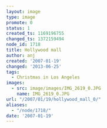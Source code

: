 ```yaml
---
layout: image
type: image
promote: 0
status: 1
created_ts: 1169196755
changed_ts: 1372159494
node_id: 1718
title: Hollywood mall
author: anj
created: '2007-01-19'
changed: '2013-06-25'
tags:
  - Christmas in Los Angeles
images:
  - src: image/images/IMG_2619_0.JPG
    name: IMG_2619_0.JPG
url: "/2007/01/19/hollywood_mall_0/"
aliases:
  - "/node/1718/"
date: '2007-01-19'
---
```


